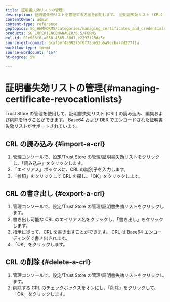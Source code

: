 ```yaml
---
title: 証明書失効リストの管理
description: 証明書失効リストを管理する方法を説明します。 証明書失効リスト (CRL) の読み込み、編集、削除は、Trust Store の管理を使用して行うことができます。
contentOwner: admin
content-type: reference
geptopics: SG_AEMFORMS/categories/managing_certificates_and_credentials
products: SG_EXPERIENCEMANAGER/6.5/FORMS
exl-id: 01e966f6-a650-4565-80d1-e2297f25da5c
source-git-commit: 6caf3ef4a00275f0f73be52b6a9ccba77d277f1a
workflow-type: tm+mt
source-wordcount: '167'
ht-degree: 5%

---
```


# 証明書失効リストの管理{#managing-certificate-revocationlists}

Trust Store の管理を使用して、証明書失効リスト (CRL) の読み込み、編集および削除を行うことができます。 Base64 および DER でエンコードされた証明書失効リストがサポートされています。

## CRL の読み込み {#import-a-crl}

1. 管理コンソールで、設定/Trust Store の管理/証明書失効リストをクリックし、「読み込み」をクリックします。
1. 「エイリアス」ボックスに、CRL の識別子を入力します。
1. 「参照」をクリックして CRL を探し、「OK」をクリックします。

## CRL の書き出し {#export-a-crl}

1. 管理コンソールで、設定/Trust Store の管理/証明書失効リストをクリックします。
1. 書き出し可能な CRL のエイリアス名をクリックし、「書き出し」をクリックします。
1. 指示に従って、CRL を書き出すことができます。 CRL は Base64 エンコーディングで書き出されます。
1. 「OK」をクリックします。

## CRL の削除 {#delete-a-crl}

1. 管理コンソールで、設定/Trust Store の管理/証明書失効リストをクリックします。
1. 削除する CRL のチェックボックスをオンにし、「削除」をクリックして、「OK」をクリックします。
